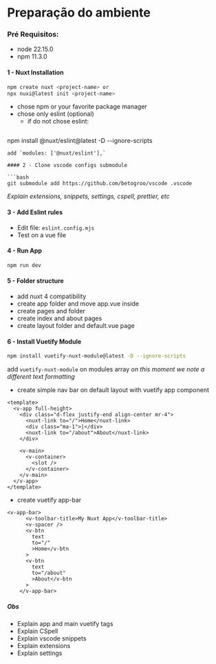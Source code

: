 # Preparação do ambiente

### Pré Requisitos:

- node 22.15.0
- npm 11.3.0

#### 1 - Nuxt Installation

```bash
npm create nuxt <project-name> or
npx nuxi@latest init <project-name>
```

- chose npm or your favorite package manager
- chose only eslint (optional)
  - if do not chose eslint:
  ```bash
npm install @nuxt/eslint@latest -D --ignore-scripts
```
add `modules: ['@nuxt/eslint'],`

#### 2 - Clone vscode configs submodule

```bash
git submodule add https://github.com/betogroo/vscode .vscode
```

_Explain extensions, snippets, settings, cspell, prettier, etc_

#### 3 - Add Eslint rules

- Edit file: `eslint.config.mjs`
- Test on a vue file

#### 4 - Run App

```bash
npm run dev
```

#### 5 - Folder structure

- add nuxt 4 compatibility
- create app folder and move app.vue inside
- create pages and folder
- create index and about pages
- create layout folder and default.vue page

#### 6 - Install Vuetify Module

```bash
npm install vuetify-nuxt-module@latest -D --ignore-scripts
```

add `vuetify-nuxt-module` on modules array
_on this moment we note a different text formatting_

- create simple nav bar on default layout with vuetify app component

```
<template>
  <v-app full-height>
    <div class="d-flex justify-end align-center mr-4">
      <nuxt-link to="/">Home</nuxt-link>
      <div class="ma-1">|</div>
      <nuxt-link to="/about">About</nuxt-link>
    </div>

    <v-main>
      <v-container>
        <slot />
      </v-container>
    </v-main>
  </v-app>
</template>
```

- create vuetify app-bar

```
<v-app-bar>
      <v-toolbar-title>My Nuxt App</v-toolbar-title>
      <v-spacer />
      <v-btn
        text
        to="/"
        >Home</v-btn
      >
      <v-btn
        text
        to="/about"
        >About</v-btn
      >
    </v-app-bar>
```

##### Obs

- Explain app and main vuetify tags
- Explain CSpell
- Explain vscode snippets
- Explain extensions
- Explain settings
